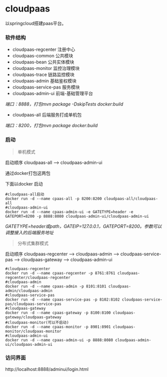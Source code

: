 # cloudpaas

以springcloud搭建paas平台。

### 软件结构

* cloudpaas-regcenter 注册中心
* cloudpaas-common  公共模块
* cloudpaas-bean 公共实体模块
* cloudpaas-monitor 监控治理模块
* cloudpaas-trace 链路监控模块
* cloudpaas-admin 基础鉴权模块
* cloudpaas-service-pas 服务模块
* cloudpaas-admin-ui 前端-基础管理平台

*端口：8888，打包mvn package -DskipTests docker:build*

* cloudpaas-all 后端服务打成单机包

*端口：8200，打包mvn package docker:build*

### 启动

> 单机模式

启动顺序 cloudpaas-all --> cloudpaas-admin-ui

通过docker打包这两包

下面以docker 启动

```
#cloudpaas-all启动
docker run -d --name cpaas-all -p 8200:8200 cloudpaas-all/cloudpaas-all
#cloudpaas-admin-ui
docker run -d --name cpaas-admin-ui -e GATETYPE=header -e GATEPORT=8200 -p 8888:8080 cloudpaas-admin-ui/cloudpaas-admin-ui
```

*GATETYPE=header或path，GATEIP=127.0.0.1，GATEPORT=8200。参数可以调整接入的后端服务地址*



> 分布式集群模式

启动顺序 cloudpaas-regcenter --> cloudpaas-admin --> cloudpaas-service-pas --> cloudpaas-gateway --> cloudpaas-admin-ui

```
#cloudpaas-regcenter
docker run -d --name cpaas-regcenter -p 8761:8761 cloudpaas-regcenter/cloudpaas-regcenter
#cloudpaas-admin
docker run -d --name cpaas-admin -p 8101:8101 cloudpaas-admin/cloudpaas-admin
#cloudpaas-service-pas
docker run -d --name cpaas-service-pas -p 8102:8102 cloudpaas-service-pas/cloudpaas-service-pas
#cloudpaas-gateway
docker run -d --name cpaas-gateway -p 8100:8100 cloudpaas-gateway/cloudpaas-gateway
#cloudpaas-monitor(可以不启动)
docker run -d --name cpaas-monitor -p 8901:8901 cloudpaas-monitor/cloudpaas-monitor
#cloudpaas-admin-ui
docker run -d --name cpaas-admin-ui -p 8888:8080 cloudpaas-admin-ui/cloudpaas-admin-ui
```



### 访问界面

http://localhost:8888/adminui/login.html